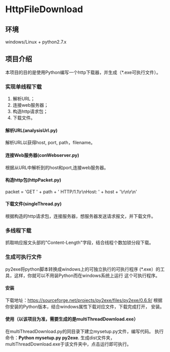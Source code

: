 # HttpFileDownload
## 环境
windows/Linux + python2.7.x
## 项目介绍
本项目的目的是使用Python编写一个http下载器，并生成（*.exe可执行文件）。
### 实现单线程下载
1. 解析URL；
2. 连接web服务器；
3. 构造http请求包；
4. 下载文件。

#### 解析URL(analysisUrl.py)
解析URL以获得host, port, path，filename。

#### 连接Web服务器(conWebserver.py)
根据从URL中解析到的host和port,连接web服务器。

#### 构造http包(httpPacket.py)
packet = 'GET ' + path + ' HTTP/1.1\r\nHost: ' + host + '\r\n\r\n'

#### 下载文件(singleThread.py)
根据构造的http请求包，连接服务器，想服务器发送请求报文，并下载文件。

### 多线程下载
抓取响应报文头部的"Content-Length"字段，结合线程个数加锁分段下载。

### 生成可执行文件
py2exe将python脚本转换成windows上的可独立执行的可执行程序
(*.exe）的工具，这样，你就可以不用装Python而在windows系统上运行
这个可执行程序。

#### 安装
下载地址：https://sourceforge.net/projects/py2exe/files/py2exe/0.6.9/
根据你安装的Python版本，结合windows属性下载对应文件，下载完成打开，
安装。

#### 使用（以该项目为准，需要生成的是multiThreadDownload.exe）
在multiThreadDownload.py的同目录下建立mysetup.py文件，编写代码。
执行命令：**Python mysetup.py py2exe**.
生成dist文件夹，multiThreadDownload.exe于该文件夹中，点击运行即可执行。









